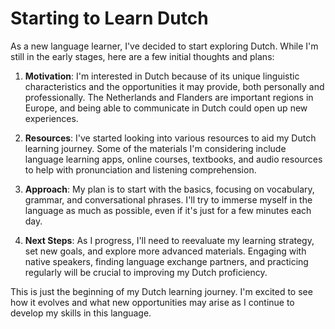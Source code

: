 # Starting to Learn Dutch

As a new language learner, I've decided to start exploring Dutch. While I'm still in the early stages, here are a few initial thoughts and plans:

1. **Motivation**: I'm interested in Dutch because of its unique linguistic characteristics and the opportunities it may provide, both personally and professionally. The Netherlands and Flanders are important regions in Europe, and being able to communicate in Dutch could open up new experiences.
    
2. **Resources**: I've started looking into various resources to aid my Dutch learning journey. Some of the materials I'm considering include language learning apps, online courses, textbooks, and audio resources to help with pronunciation and listening comprehension.
    
3. **Approach**: My plan is to start with the basics, focusing on vocabulary, grammar, and conversational phrases. I'll try to immerse myself in the language as much as possible, even if it's just for a few minutes each day.
    
4. **Next Steps**: As I progress, I'll need to reevaluate my learning strategy, set new goals, and explore more advanced materials. Engaging with native speakers, finding language exchange partners, and practicing regularly will be crucial to improving my Dutch proficiency.
    

This is just the beginning of my Dutch learning journey. I'm excited to see how it evolves and what new opportunities may arise as I continue to develop my skills in this language.